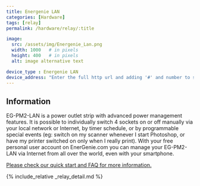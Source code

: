 ```yaml
---
title: Energenie LAN
categories: [Hardware]
tags: [relay]
permalink: /hardware/relay/:title

image:
  src: /assets/img/Energenie_Lan.png
  width: 1000   # in pixels
  height: 400   # in pixels
  alt: image alternative text

device_type : Energenie LAN
device_address: "Enter the full http url and adding '#' and number to speicfy the relay. Ex: http://[Energenie_IP]/#2 will toggle the 2nd relay on the device."
---
```


## Information
EG-PM2-LAN is a power outlet strip with advanced power management features. It is possible to individually switch 4 sockets on or off manually via your local network or Internet, by timer schedule, or by programmable special events (eg: switch on my scanner whenever I start Photoshop, or have my printer switched on only when I really print). With your free personal user account on EnerGenie.com you can manage your EG-PM2-LAN via Internet from all over the world, even with your smartphone.

[Please check our quick start and FAQ for more information.](https://energenie.com/item.aspx?id=7557)

{% include_relative _relay_detail.md %}